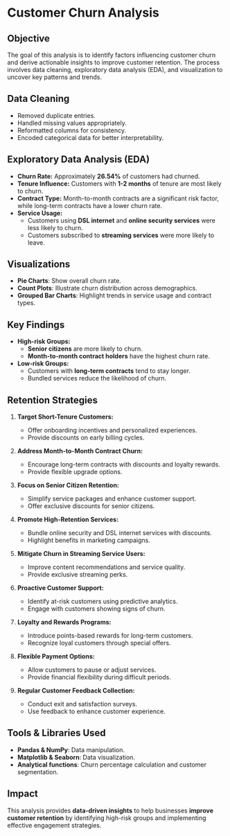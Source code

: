 # Customer Churn Analysis

## Objective
The goal of this analysis is to identify factors influencing customer churn and derive actionable insights to improve customer retention. The process involves data cleaning, exploratory data analysis (EDA), and visualization to uncover key patterns and trends.

## Data Cleaning
- Removed duplicate entries.
- Handled missing values appropriately.
- Reformatted columns for consistency.
- Encoded categorical data for better interpretability.

## Exploratory Data Analysis (EDA)
- **Churn Rate:** Approximately **26.54%** of customers had churned.
- **Tenure Influence:** Customers with **1-2 months** of tenure are most likely to churn.
- **Contract Type:** Month-to-month contracts are a significant risk factor, while long-term contracts have a lower churn rate.
- **Service Usage:**
  - Customers using **DSL internet** and **online security services** were less likely to churn.
  - Customers subscribed to **streaming services** were more likely to leave.

## Visualizations
- **Pie Charts**: Show overall churn rate.
- **Count Plots**: Illustrate churn distribution across demographics.
- **Grouped Bar Charts**: Highlight trends in service usage and contract types.

## Key Findings
- **High-risk Groups:**
  - **Senior citizens** are more likely to churn.
  - **Month-to-month contract holders** have the highest churn rate.
- **Low-risk Groups:**
  - Customers with **long-term contracts** tend to stay longer.
  - Bundled services reduce the likelihood of churn.

## Retention Strategies
1. **Target Short-Tenure Customers:**
   - Offer onboarding incentives and personalized experiences.
   - Provide discounts on early billing cycles.

2. **Address Month-to-Month Contract Churn:**
   - Encourage long-term contracts with discounts and loyalty rewards.
   - Provide flexible upgrade options.

3. **Focus on Senior Citizen Retention:**
   - Simplify service packages and enhance customer support.
   - Offer exclusive discounts for senior citizens.

4. **Promote High-Retention Services:**
   - Bundle online security and DSL internet services with discounts.
   - Highlight benefits in marketing campaigns.

5. **Mitigate Churn in Streaming Service Users:**
   - Improve content recommendations and service quality.
   - Provide exclusive streaming perks.

6. **Proactive Customer Support:**
   - Identify at-risk customers using predictive analytics.
   - Engage with customers showing signs of churn.

7. **Loyalty and Rewards Programs:**
   - Introduce points-based rewards for long-term customers.
   - Recognize loyal customers through special offers.

8. **Flexible Payment Options:**
   - Allow customers to pause or adjust services.
   - Provide financial flexibility during difficult periods.

9. **Regular Customer Feedback Collection:**
   - Conduct exit and satisfaction surveys.
   - Use feedback to enhance customer experience.

## Tools & Libraries Used
- **Pandas & NumPy**: Data manipulation.
- **Matplotlib & Seaborn**: Data visualization.
- **Analytical functions**: Churn percentage calculation and customer segmentation.

## Impact
This analysis provides **data-driven insights** to help businesses **improve customer retention** by identifying high-risk groups and implementing effective engagement strategies.
